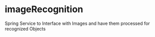 # imageRecognition
Spring Service to Interface with Images and have them processed for recognized Objects
